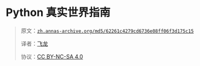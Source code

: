 # Python 真实世界指南

> 原文：[`zh.annas-archive.org/md5/62261c4279cd6736e08ff06f3d175c15`](https://zh.annas-archive.org/md5/62261c4279cd6736e08ff06f3d175c15)
>
> 译者：[飞龙](https://github.com/wizardforcel)
>
> 协议：[CC BY-NC-SA 4.0](http://creativecommons.org/licenses/by-nc-sa/4.0/)